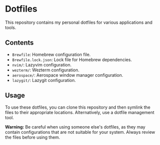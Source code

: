 # Dotfiles

This repository contains my personal dotfiles for various applications and tools.

## Contents

- `Brewfile`: Homebrew configuration file.
- `Brewfile.lock.json`: Lock file for Homebrew dependencies.
- `nvim/`: Lazyvim configuration.
- `wezterm/`: Wezterm configuration.
- `aerospace/`: Aerospace window manager configuration.
- `lazygit/`: Lazygit configuration.

## Usage

To use these dotfiles, you can clone this repository and then symlink the files to their appropriate locations. Alternatively, use a dotfile management tool.

**Warning:** Be careful when using someone else's dotfiles, as they may contain configurations that are not suitable for your system. Always review the files before using them.
